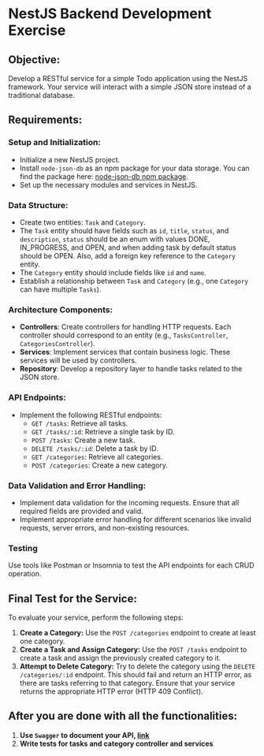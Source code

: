 # NestJS Backend Development Exercise

## Objective:
Develop a RESTful service for a simple Todo application using the NestJS framework. Your service will interact with a simple JSON store instead of a traditional database.

## Requirements:

### Setup and Initialization:
- Initialize a new NestJS project.
- Install `node-json-db` as an npm package for your data storage. You can find the package here: [node-json-db npm package](https://www.npmjs.com/package/node-json-db).
- Set up the necessary modules and services in NestJS.

### Data Structure:
- Create two entities: `Task` and `Category`.
- The `Task` entity should have fields such as `id`, `title`, `status`, and `description`, `status` should be an enum with values DONE, IN_PROGRESS, and  OPEN, and when adding task by default status should be OPEN. Also, add a foreign key reference to the `Category` entity.
- The `Category` entity should include fields like `id` and `name`.
- Establish a relationship between `Task` and `Category` (e.g., one `Category` can have multiple `Tasks`).

### Architecture Components:
- **Controllers**: Create controllers for handling HTTP requests. Each controller should correspond to an entity (e.g., `TasksController`, `CategoriesController`).
- **Services**: Implement services that contain business logic. These services will be used by controllers.
- **Repository**: Develop a repository layer to handle tasks related to the JSON store.

### API Endpoints:
- Implement the following RESTful endpoints:
  - `GET /tasks`: Retrieve all tasks.
  - `GET /tasks/:id`: Retrieve a single task by ID.
  - `POST /tasks`: Create a new task.
  - `DELETE /tasks/:id`: Delete a task by ID.
  - `GET /categories`: Retrieve all categories.
  - `POST /categories`: Create a new category.

### Data Validation and Error Handling:
- Implement data validation for the incoming requests. Ensure that all required fields are provided and valid.
- Implement appropriate error handling for different scenarios like invalid requests, server errors, and non-existing resources.

### Testing
Use tools like Postman or Insomnia to test the API endpoints for each CRUD operation.

## Final Test for the Service:
To evaluate your service, perform the following steps:
1. **Create a Category:** Use the `POST /categories` endpoint to create at least one category.
2. **Create a Task and Assign Category:** Use the `POST /tasks` endpoint to create a task and assign the previously created category to it.
3. **Attempt to Delete Category:** Try to delete the category using the `DELETE /categories/:id` endpoint. This should fail and return an HTTP error, as there are tasks referring to that category. Ensure that your service returns the appropriate HTTP error (HTTP 409 Conflict).
   
## After you are done with all the functionalities:

1. **Use `Swagger` to document your API, [link](https://rehmat-sayany.medium.com/integrating-swagger-with-nestjs-a-step-by-step-guide-abd532743c43)** 
2. **Write tests for tasks and category controller and services** 
